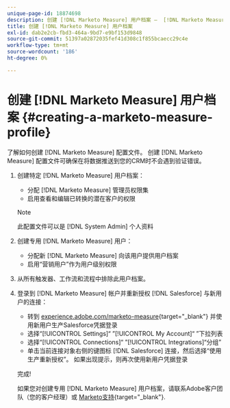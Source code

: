 ```yaml
---
unique-page-id: 18874698
description: 创建 [!DNL Marketo Measure] 用户档案 —  [!DNL Marketo Measure]  — 产品文档
title: 创建 [!DNL Marketo Measure] 用户档案
exl-id: dab2e2cb-fbd3-464a-9bd7-e9bf153d9848
source-git-commit: 51397a02872035fef41d308c1f855bcaecc29c4e
workflow-type: tm+mt
source-wordcount: '186'
ht-degree: 0%

---
```


# 创建 [!DNL Marketo Measure] 用户档案 {#creating-a-marketo-measure-profile}

了解如何创建 [!DNL Marketo Measure] 配置文件。 创建 [!DNL Marketo Measure] 配置文件可确保在将数据推送到您的CRM时不会遇到验证错误。

1. 创建特定 [!DNL Marketo Measure] 用户档案：

   * 分配 [!DNL Marketo Measure] 管理员权限集
   * 启用查看和编辑已转换的潜在客户的权限

   >[!NOTE]
   >
   >此配置文件可以是 [!DNL System Admin] 个人资料

1. 创建专用 [!DNL Marketo Measure] 用户：

   * 分配新 [!DNL Marketo Measure] 向该用户提供用户档案
   * 启用“营销用户”作为用户级别权限

1. 从所有触发器、工作流和流程中排除此用户档案。
1. 登录到 [!DNL Marketo Measure] 帐户并重新授权 [!DNL Salesforce] 与新用户的连接：

   * 转到 [experience.adobe.com/marketo-measure](https://experience.adobe.com/marketo-measure){target="_blank"} 并使用新用户生产Salesforce凭据登录
   * 选择“[!UICONTROL Settings]“ ”[!UICONTROL My Account]“ ”下拉列表
   * 选择“[!UICONTROL Connections]“ ”[!UICONTROL Integrations]“分组”
   * 单击当前连接对象右侧的键图标 [!DNL Salesforce] 连接，然后选择“使用生产重新授权”。 如果出现提示，则再次使用新用户凭据登录

   完成!

   如果您对创建专用 [!DNL Marketo Measure] 用户档案，请联系Adobe客户团队（您的客户经理）或 [Marketo支持](https://nation.marketo.com/t5/support/ct-p/Support){target="_blank"}.
